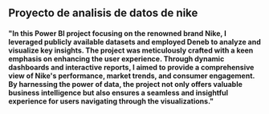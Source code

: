 ## Proyecto de analisis de datos de nike

#### "In this Power BI project focusing on the renowned brand Nike, I leveraged publicly available datasets and employed Deneb to analyze and visualize key insights. The project was meticulously crafted with a keen emphasis on enhancing the user experience. Through dynamic dashboards and interactive reports, I aimed to provide a comprehensive view of Nike's performance, market trends, and consumer engagement. By harnessing the power of data, the project not only offers valuable business intelligence but also ensures a seamless and insightful experience for users navigating through the visualizations."
